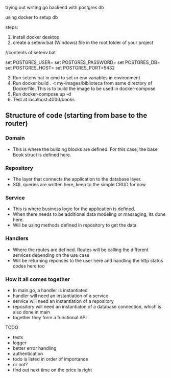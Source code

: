 trying out writing go backend with postgres db

using docker to setup db

steps:

1. install docker desktop
2. create a setenv.bat (Windows) file in the root folder of your project

//contents of setenv.bat

set POSTGRES_USER=<pgusername>
set POSTGRES_PASSWORD=<password>
set POSTGRES_DB=<dbname>
set POSTGRES_HOST=<your-ip-address>
set POSTGRES_PORT=5432

3. Run setenv.bat in cmd to set ur env variables in environment
4. Run docker build . -t my-images/biblioteca from same directory of Dockerfile. 
   This is to build the image to be used in docker-compose
4. Run docker-compose up -d 
5. Test at localhost:4000/books


## Structure of code  (starting from base to the router)
### Domain 
- This is where the building blocks are defined. For this case, the base 
Book struct is defined here.

### Repository 
- The layer that connects the application to the database layer. 
- SQL queries are written here, keep to the simple CRUD for now 

### Service 
- This is where business logic for the application is defined. 
- When there needs to be additional data modeling or massaging, its done here.
- Will be using methods defined in repository to get the data

### Handlers 
- Where the routes are defined. Routes will be calling the different services depending on the use case 
- Will be returning reponses to the user here and handling the http status codes here too

### How it all comes together 
- In main.go, a handler is instantiated
- handler will need an instantiation of a service
- service will need an instantiation of a repository 
- repository will need an instantiaton of a database connection, which is also done in main
- together they form a functional API


TODO
- tests 
- logger 
- better error handling 
- authentication 
- todo is listed in order of importance
- or not?
- find out next time on the price is right
